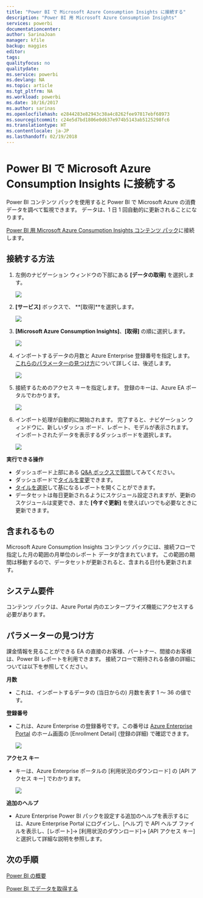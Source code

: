 ```yaml
---
title: "Power BI で Microsoft Azure Consumption Insights に接続する"
description: "Power BI 用 Microsoft Azure Consumption Insights"
services: powerbi
documentationcenter: 
author: SarinaJoan
manager: kfile
backup: maggies
editor: 
tags: 
qualityfocus: no
qualitydate: 
ms.service: powerbi
ms.devlang: NA
ms.topic: article
ms.tgt_pltfrm: NA
ms.workload: powerbi
ms.date: 10/16/2017
ms.author: sarinas
ms.openlocfilehash: e2844283e82943c38a4c8262fee97817ebf68973
ms.sourcegitcommit: c24e5d7bd1806e0d637e974b5143ab5125298fc6
ms.translationtype: HT
ms.contentlocale: ja-JP
ms.lasthandoff: 02/19/2018
---
```

# <a name="connect-to-microsoft-azure-consumption-insights-with-power-bi"></a>Power BI で Microsoft Azure Consumption Insights に接続する
Power BI コンテンツ パックを使用すると Power BI で Microsoft Azure の消費データを調べて監視できます。 データは、1 日 1 回自動的に更新されることになります。

[Power BI 用 Microsoft Azure Consumption Insights コンテンツ パック](https://app.powerbi.com/getdata/services/azureconsumption)に接続します。

## <a name="how-to-connect"></a>接続する方法
1. 左側のナビゲーション ウィンドウの下部にある **[データの取得]** を選択します。
   
    ![](media/service-connect-to-azure-consumption-insights/getdata.png)
2. **[サービス]** ボックスで、 **[取得]**を選択します。
   
   ![](media/service-connect-to-azure-consumption-insights/services.png)
3. **[Microsoft Azure Consumption Insights]**、**[取得]** の順に選択します。 
   
   ![](media/service-connect-to-azure-consumption-insights/mazureconsumption.png)
4. インポートするデータの月数と Azure Enterprise 登録番号を指定します。 [これらのパラメーターの見つけ方](#FindingParams)について詳しくは、後述します。
   
    ![](media/service-connect-to-azure-consumption-insights/azureconsumptionparams.png)
5. 接続するためのアクセス キーを指定します。 登録のキーは、Azure EA ポータルでわかります。 
   
    ![](media/service-connect-to-azure-consumption-insights/msazureconsumptioncreds.png)
6. インポート処理が自動的に開始されます。 完了すると、ナビゲーション ウィンドウに、新しいダッシュ ボード、レポート、モデルが表示されます。 インポートされたデータを表示するダッシュボードを選択します。
   
   ![](media/service-connect-to-azure-consumption-insights/msazureconsumptiondashboard.png)

**実行できる操作**

* ダッシュボード上部にある [Q&A ボックスで質問](power-bi-q-and-a.md)してみてください。
* ダッシュボードで[タイルを変更](service-dashboard-edit-tile.md)できます。
* [タイルを選択](service-dashboard-tiles.md)して基になるレポートを開くことができます。
* データセットは毎日更新されるようにスケジュール設定されますが、更新のスケジュールは変更でき、また **[今すぐ更新]** を使えばいつでも必要なときに更新できます。

## <a name="whats-included"></a>含まれるもの
Microsoft Azure Consumption Insights コンテンツ パックには、接続フローで指定した月の範囲の月単位のレポート データが含まれています。 この範囲の期間は移動するので、データセットが更新されると、含まれる日付も更新されます。

## <a name="system-requirements"></a>システム要件
コンテンツ パックは、Azure Portal 内のエンタープライズ機能にアクセスする必要があります。 

<a name="FindingParams"></a>

## <a name="finding-parameters"></a>パラメーターの見つけ方
課金情報を見ることができる EA の直接のお客様、パートナー、間接のお客様は、Power BI レポートを利用できます。 接続フローで期待される各値の詳細については以下を参照してください。

**月数**

* これは、インポートするデータの (当日からの) 月数を表す 1 ～ 36 の値です。

**登録番号**

* これは、Azure Enterprise の登録番号です。この番号は [Azure Enterprise Portal](https://ea.azure.com/) のホーム画面の \[Enrollment Detail] \(登録の詳細) で確認できます。
  
    ![](media/service-connect-to-azure-consumption-insights/params2.png)

**アクセス キー**

* キーは、Azure Enterprise ポータルの [利用状況のダウンロード] の [API アクセス キー] でわかります。
  
    ![](media/service-connect-to-azure-consumption-insights/creds2.png)

**追加のヘルプ**

* Azure Enterprise Power BI パックを設定する追加のヘルプを表示するには、Azure Enterprise Portal にログインし、[ヘルプ] で API ヘルプ ファイルを表示し、[レポート]-> [利用状況のダウンロード]-> [API アクセス キー] と選択して詳細な説明を参照します。 

## <a name="next-steps"></a>次の手順
[Power BI の概要](service-get-started.md)

[Power BI でデータを取得する](service-get-data.md)

